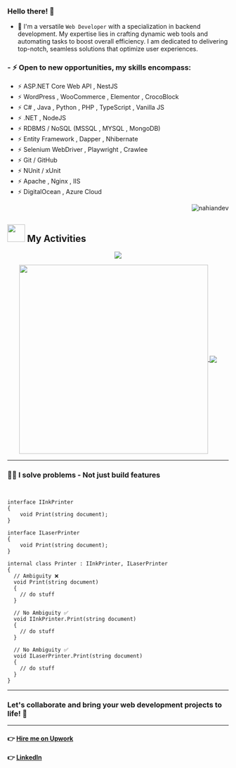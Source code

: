 ### Hello there! 👋

- 🔭 I'm a versatile `Web Developer` with a specialization in backend development. My expertise lies in crafting dynamic web tools and automating tasks to boost overall efficiency. I am dedicated to delivering top-notch, seamless solutions that optimize user experiences.

### - ⚡ Open to new opportunities, my skills encompass:

  - ⚡ ASP.NET Core Web API , NestJS
  - ⚡ WordPress , WooCommerce , Elementor , CrocoBlock
  - ⚡ C# , Java , Python , PHP , TypeScript , Vanilla JS
  - ⚡ .NET , NodeJS
  - ⚡ RDBMS / NoSQL (MSSQL , MYSQL , MongoDB)
  - ⚡ Entity Framework , Dapper , Nhibernate
  - ⚡ Selenium WebDriver , Playwright , Crawlee
  - ⚡ Git / GitHub
  - ⚡ NUnit / xUnit
  - ⚡ Apache , Nginx , IIS
  - ⚡ DigitalOcean , Azure Cloud

  <p align="right"><img src="https://komarev.com/ghpvc/?username=nahiandev&label=Profile%20views&color=0e75b6&style=flat" alt="nahiandev"/></p>

## <img src="https://media.giphy.com/media/ZCN6F3FAkwsyOGU2RS/giphy.gif" width="40"> **My Activities**

<p align="center">
   <img align="center" src="https://github-readme-streak-stats.herokuapp.com/?user=nahiandev&theme=algolia&hide_border=true"/>
</p>

 <p align="center">
  <a href="https://github.com/nahiandev">
   <img width="430" align="center" src="https://github-readme-stats.vercel.app/api?username=nahiandev&show_icons=true&theme=algolia&count_private=true">
  </a>
  <a href="https://github.com/nahiandev">
    <img align="center" src="https://github-readme-stats.anuraghazra1.vercel.app/api/top-langs/?username=nahiandev&layout=compact&theme=algolia&langs_count=6" />
  </a>

  <!-- <a href="https://github.com/nahiandev/GitHub-Language-Stats">
<img src="https://github.com/nahiandev/GitHub-Language-Stats/blob/master/generated/overview.svg#gh-dark-mode-only" />
<img src="https://github.com/nahiandev/GitHub-Language-Stats/blob/master/generated/languages.svg#gh-dark-mode-only" />
</a> -->

<!-- ![Profile Views](https://komarev.com/ghpvc/?username=nahiandev) -->
</p>
<hr>

### 🧑‍💻 I solve problems - Not just build features

```


interface IInkPrinter
{
    void Print(string document);
}

interface ILaserPrinter 
{
    void Print(string document);
}

internal class Printer : IInkPrinter, ILaserPrinter
{
  // Ambiguity ❌
  void Print(string document)
  {
    // do stuff
  }
  
  // No Ambiguity ✅
  void IInkPrinter.Print(string document)
  {
    // do stuff
  }

  // No Ambiguity ✅
  void ILaserPrinter.Print(string document)
  {
    // do stuff
  }
}
```
<hr>



### Let's collaborate and bring your web development projects to life! 🚀

<hr>

#### 👉 [Hire me on Upwork](https://www.upwork.com/freelancers/~01ded0be5baccfa296)

#### 👉 [LinkedIn](https://www.linkedin.com/in/nahiandev/)
